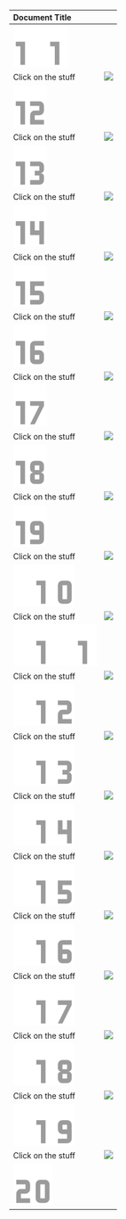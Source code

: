 | Document Title |                    |
|:-------------------------------------------|:-----------------------:|
| ![_](_.png)![1](1.png) | |
|Click on the stuff       | ![](https://placehold.co/325x250) |
| ![_](_.png)![2](2.png) | |
|Click on the stuff       | ![](https://placehold.co/325x250) |
| ![_](_.png)![3](3.png) | |
|Click on the stuff       | ![](https://placehold.co/325x250) |
| ![_](_.png)![4](4.png) | |
|Click on the stuff       | ![](https://placehold.co/325x250) |
| ![_](_.png)![5](5.png) | |
|Click on the stuff       | ![](https://placehold.co/325x250) |
| ![_](_.png)![6](6.png) | |
|Click on the stuff       | ![](https://placehold.co/325x250) |
| ![_](_.png)![7](7.png) | |
|Click on the stuff       | ![](https://placehold.co/325x250) |
| ![_](_.png)![8](8.png) | |
|Click on the stuff       | ![](https://placehold.co/325x250) |
| ![_](_.png)![9](9.png) | |
|Click on the stuff       | ![](https://placehold.co/325x250) |
| ![1](1.png)![0](0.png) | |
|Click on the stuff       | ![](https://placehold.co/325x250) |
| ![1](1.png)![1](1.png) | |
|Click on the stuff       | ![](https://placehold.co/325x250) |
| ![1](1.png)![2](2.png) | |
|Click on the stuff       | ![](https://placehold.co/325x250) |
| ![1](1.png)![3](3.png) | |
|Click on the stuff       | ![](https://placehold.co/325x250) |
| ![1](1.png)![4](4.png) | |
|Click on the stuff       | ![](https://placehold.co/325x250) |
| ![1](1.png)![5](5.png) | |
|Click on the stuff       | ![](https://placehold.co/325x250) |
| ![1](1.png)![6](6.png) | |
|Click on the stuff       | ![](https://placehold.co/325x250) |
| ![1](1.png)![7](7.png) | |
|Click on the stuff       | ![](https://placehold.co/325x250) |
| ![1](1.png)![8](8.png) | |
|Click on the stuff       | ![](https://placehold.co/325x250) |
| ![1](1.png)![9](9.png) | |
|Click on the stuff       | ![](https://placehold.co/325x250) |
| ![2](2.png)![0](0.png) | |
